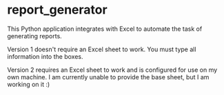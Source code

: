 # report_generator
This Python application integrates with Excel to automate the task of generating reports.

Version 1 doesn't require an Excel sheet to work. You must type all information into the boxes.

Version 2 requires an Excel sheet to work and is configured for use on my own machine. I am currently unable to provide the base sheet, but I am working on it :)
